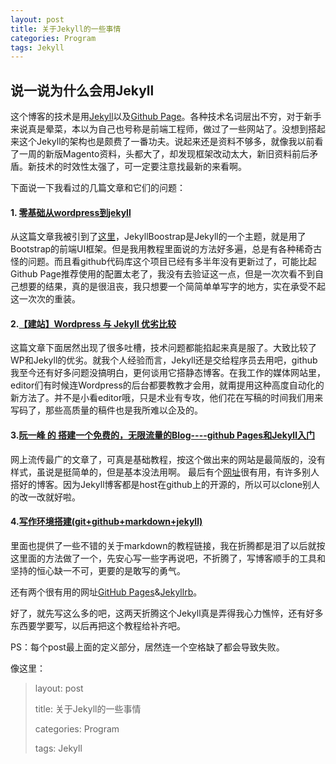 ```yaml
---
layout: post
title: 关于Jekyll的一些事情
categories: Program
tags: Jekyll
---
```


## 说一说为什么会用Jekyll

这个博客的技术是用[Jekyll](https://github.com/mojombo/jekyll)以及[Github Page](http://pages.github.com)。各种技术名词层出不穷，对于新手来说真是晕菜，本以为自己也号称是前端工程师，做过了一些网站了。没想到搭起来这个Jekyll的架构也是颇费了一番功夫。说起来还是资料不够多，就像我以前看了一周的新版Magento资料，头都大了，却发现框架改动太大，新旧资料前后矛盾。新技术的时效性太强了，可一定要注意找最新的来看啊。

下面说一下我看过的几篇文章和它们的问题：

#### 1. [零基础从wordpress到jekyll](http://www.daijiang.name/cn/2013/12/27/wordpress-to-jekyll/)
从这篇文章我被引到了[这里](http://jekyllbootstrap.com/lessons/jekyll-introduction.html)，JekyllBoostrap是Jekyll的一个主题，就是用了Bootstrap的前端UI框架。但是我用教程里面说的方法好多遍，总是有各种稀奇古怪的问题。而且看github代码库这个项目已经有多半年没有更新过了，可能比起Github Page推荐使用的配置太老了，我没有去验证这一点，但是一次次看不到自己想要的结果，真的是很沮丧，我只想要一个简简单单写字的地方，实在承受不起这一次次的重装。

#### 2.[【建站】Wordpress 与 Jekyll 优劣比较](http://cn.derekyang.us/wordpress-jekyll/)
这篇文章下面居然出现了很多吐槽，技术问题都能掐起来真是服了。大致比较了WP和Jekyll的优劣。就我个人经验而言，Jekyll还是交给程序员去用吧，github我至今还有好多问题没搞明白，更何谈用它搭静态博客。在我工作的媒体网站里，editor们有时候连Wordpress的后台都要教教才会用，就甭提用这种高度自动化的新方法了。并不是小看editor哦，只是术业有专攻，他们花在写稿的时间我们用来写码了，那些高质量的稿件也是我所难以企及的。

#### 3.[阮一峰 的 搭建一个免费的，无限流量的Blog----github Pages和Jekyll入门](http://www.ruanyifeng.com/blog/2012/08/blogging_with_jekyll.html)
网上流传最广的文章了，可真是基础教程，按这个做出来的网站是最简版的，没有样式，虽说是挺简单的，但是基本没法用啊。
最后有个[网址](https://github.com/mojombo/jekyll/wiki/Sites)很有用，有许多别人搭好的博客。因为Jekyll博客都是host在github上的开源的，所以可以clone别人的改一改就好啦。

#### 4.[写作环境搭建(git+github+markdown+jekyll)](https://site.douban.com/196781/widget/notes/12161495/note/264946576/)
里面也提供了一些不错的关于markdown的教程链接，我在折腾都是泪了以后就按这里面的方法做了一个，先安心写一些字再说吧，不折腾了，写博客顺手的工具和坚持的恒心缺一不可，更要的是敢写的勇气。

还有两个很有用的网址[GitHub Pages](https://pages.github.com/)&[Jekyllrb](https://jekyllrb.com/)。

好了，就先写这么多的吧，这两天折腾这个Jekyll真是弄得我心力憔悴，还有好多东西要学要写，以后再把这个教程给补齐吧。


PS：每个post最上面的定义部分，居然连一个空格缺了都会导致失败。

像这里：

> layout: post
> 
> title: 关于Jekyll的一些事情
> 
> categories: Program
> 
> tags: Jekyll